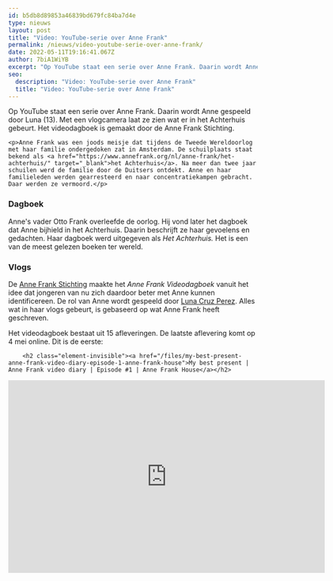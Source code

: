 ```yaml
---
id: b5db8d89853a46839bd679fc84ba7d4e
type: nieuws
layout: post
title: "Video: YouTube-serie over Anne Frank"
permalink: /nieuws/video-youtube-serie-over-anne-frank/
date: 2022-05-11T19:16:41.067Z
author: 7biA1WiYB
excerpt: "Op YouTube staat een serie over Anne Frank. Daarin wordt Anne gespeeld door Luna (13). Met een vlogcamera laat ze zien wat er in het Achterhuis gebeurt. Het videodagboek is gemaakt door de Anne Frank Stichting.  "
seo:
  description: "Video: YouTube-serie over Anne Frank"
  title: "Video: YouTube-serie over Anne Frank"
---
```

Op YouTube staat een serie over Anne Frank. Daarin wordt Anne gespeeld door Luna (13). Met een vlogcamera laat ze zien wat er in het Achterhuis gebeurt. Het videodagboek is gemaakt door de Anne Frank Stichting.  

    <p>Anne Frank was een joods meisje dat tijdens de Tweede Wereldoorlog met haar familie ondergedoken zat in Amsterdam. De schuilplaats staat bekend als <a href="https://www.annefrank.org/nl/anne-frank/het-achterhuis/" target="_blank">het Achterhuis</a>. Na meer dan twee jaar schuilen werd de familie door de Duitsers ontdekt. Anne en haar familieleden werden gearresteerd en naar concentratiekampen gebracht. Daar werden ze vermoord.</p>
<h3>Dagboek</h3>
<p>Anne's vader Otto Frank overleefde de oorlog. Hij vond later het dagboek dat Anne bijhield in het Achterhuis. Daarin beschrijft ze haar gevoelens en gedachten. Haar dagboek werd uitgegeven als <em>Het Achterhuis.</em> Het is een van de meest gelezen boeken ter wereld.</p>
<h3>Vlogs</h3>
<p>De <a href="https://www.annefrank.org/nl/" target="_blank">Anne Frank Stichting</a> maakte het <em>Anne Frank Videodagboek </em>vanuit het idee dat jongeren van nu zich daardoor beter met Anne kunnen identificereen. De rol van Anne wordt gespeeld door <a href="https://www.instagram.com/lunacruzperez/?hl=nl" target="_blank">Luna Cruz Perez</a>. Alles wat in haar vlogs gebeurt, is gebaseerd op wat Anne Frank heeft geschreven. </p>
<p>Het videodagboek bestaat uit 15 afleveringen. De laatste aflevering komt op 4 mei online. Dit is de eerste:<div class="media media-element-container media-default"><div id="file-540127" class="file file-video file-video-youtube">

        <h2 class="element-invisible"><a href="/files/my-best-present-anne-frank-video-diary-episode-1-anne-frank-house">My best present | Anne Frank video diary | Episode #1 | Anne Frank House</a></h2>
    
  
  <div class="content">
    <div class="media-youtube-video media-element file-default media-youtube-1">
  <iframe class="media-youtube-player" width="640" height="390" title="My best present | Anne Frank video diary | Episode #1 | Anne Frank House" src="https://www.youtube.com/embed/ZWFjgWGI_YE?wmode=opaque&controls=" name="My best present | Anne Frank video diary | Episode #1 | Anne Frank House" frameborder="0" allowfullscreen="">Video van My best present | Anne Frank video diary | Episode #1 | Anne Frank House</iframe>
</div>
  </div>

  
</div>
</div>  
